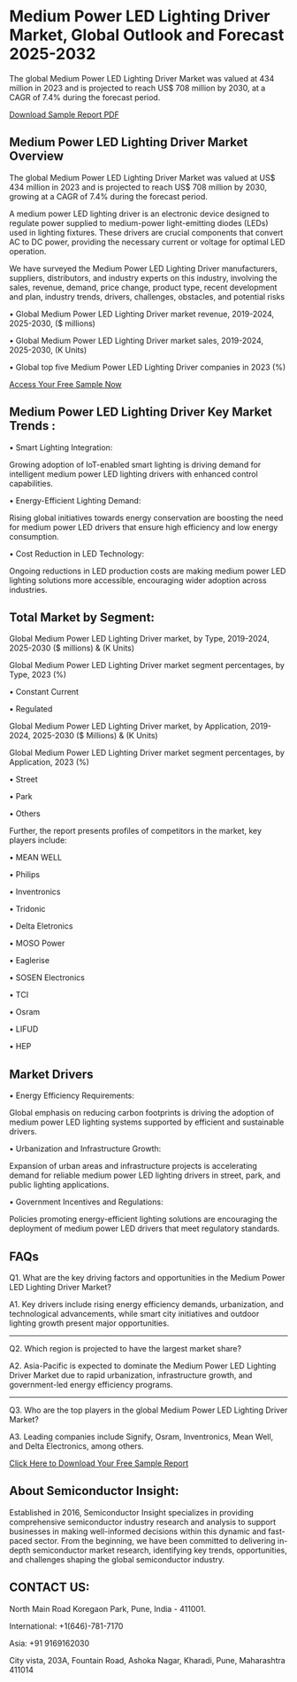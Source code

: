 <h1>Medium Power LED Lighting Driver Market, Global Outlook and Forecast 2025-2032</h1>

The global Medium Power LED Lighting Driver Market was valued at 434 million in 2023 and is projected to reach US$ 708 million by 2030, at a CAGR of 7.4% during the forecast period.

[Download Sample Report PDF
](https://semiconductorinsight.com/download-sample-report/?product_id=92877)

<h2>Medium Power LED Lighting Driver Market Overview</h2>

The global Medium Power LED Lighting Driver Market was valued at US$ 434 million in 2023 and is projected to reach US$ 708 million by 2030, growing at a CAGR of 7.4% during the forecast period.

A medium power LED lighting driver is an electronic device designed to regulate power supplied to medium-power light-emitting diodes (LEDs) used in lighting fixtures. These drivers are crucial components that convert AC to DC power, providing the necessary current or voltage for optimal LED operation.

We have surveyed the Medium Power LED Lighting Driver manufacturers, suppliers, distributors, and industry experts on this industry, involving the sales, revenue, demand, price change, product type, recent development and plan, industry trends, drivers, challenges, obstacles, and potential risks

•	Global Medium Power LED Lighting Driver market revenue, 2019-2024, 2025-2030, ($ millions)

•	Global Medium Power LED Lighting Driver market sales, 2019-2024, 2025-2030, (K Units)

•	Global top five Medium Power LED Lighting Driver companies in 2023 (%)

[Access Your Free Sample Now](https://semiconductorinsight.com/report/medium-power-led-lighting-driver-market/)

<h2>Medium Power LED Lighting Driver Key Market Trends  :</h2>

•	Smart Lighting Integration:

Growing adoption of IoT-enabled smart lighting is driving demand for intelligent medium power LED lighting drivers with enhanced control capabilities.

•	Energy-Efficient Lighting Demand:

Rising global initiatives towards energy conservation are boosting the need for medium power LED drivers that ensure high efficiency and low energy consumption.

•	Cost Reduction in LED Technology:

Ongoing reductions in LED production costs are making medium power LED lighting solutions more accessible, encouraging wider adoption across industries.

<h2>Total Market by Segment:</h2>

Global Medium Power LED Lighting Driver market, by Type, 2019-2024, 2025-2030 ($ millions) & (K Units)

Global Medium Power LED Lighting Driver market segment percentages, by Type, 2023 (%)

•	Constant Current

•	Regulated

Global Medium Power LED Lighting Driver market, by Application, 2019-2024, 2025-2030 ($ Millions) & (K Units)

Global Medium Power LED Lighting Driver market segment percentages, by Application, 2023 (%)

•	Street

•	Park

•	Others

Further, the report presents profiles of competitors in the market, key players include:

•	MEAN WELL

•	Philips

•	Inventronics

•	Tridonic

•	Delta Eletronics

•	MOSO Power

•	Eaglerise

•	SOSEN Electronics

•	TCI

•	Osram

•	LIFUD

•	HEP

<h2>Market Drivers</h2>

•	Energy Efficiency Requirements:

Global emphasis on reducing carbon footprints is driving the adoption of medium power LED lighting systems supported by efficient and sustainable drivers.

•	Urbanization and Infrastructure Growth:

Expansion of urban areas and infrastructure projects is accelerating demand for reliable medium power LED lighting drivers in street, park, and public lighting applications.

•	Government Incentives and Regulations:

Policies promoting energy-efficient lighting solutions are encouraging the deployment of medium power LED drivers that meet regulatory standards.

<h2>FAQs</h2>

Q1. What are the key driving factors and opportunities in the Medium Power LED Lighting Driver Market?

A1. Key drivers include rising energy efficiency demands, urbanization, and technological advancements, while smart city initiatives and outdoor lighting growth present major opportunities.

________________________________________

Q2. Which region is projected to have the largest market share?

A2. Asia-Pacific is expected to dominate the Medium Power LED Lighting Driver Market due to rapid urbanization, infrastructure growth, and government-led energy efficiency programs.

________________________________________

Q3. Who are the top players in the global Medium Power LED Lighting Driver Market?

A3. Leading companies include Signify, Osram, Inventronics, Mean Well, and Delta Electronics, among others.

[Click Here to Download Your Free Sample Report ](https://semiconductorinsight.com/download-sample-report/?product_id=92877)

<h2>About Semiconductor Insight:</h2>

Established in 2016, Semiconductor Insight specializes in providing comprehensive semiconductor industry research and analysis to support businesses in making well-informed decisions within this dynamic and fast-paced sector. From the beginning, we have been committed to delivering in-depth semiconductor market research, identifying key trends, opportunities, and challenges shaping the global semiconductor industry.

<h2>CONTACT US:</h2>

North Main Road Koregaon Park, Pune, India - 411001.

International: +1(646)-781-7170

Asia: +91 9169162030

City vista, 203A, Fountain Road, Ashoka Nagar, Kharadi, Pune, Maharashtra 411014

